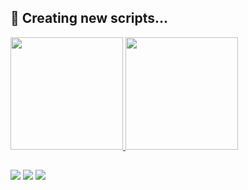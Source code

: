 ## 📃 Creating new scripts...

<div align="side by side">
  <a href="https://github.com/yFnLK">
  <img height="180em" src="https://github-readme-stats.vercel.app/api?username=yFnLK&show_icons=true&theme=merko&include_all_commits=true&count_private=true"/
<div align="side">
  <img height="180em" src="https://github-readme-stats.vercel.app/api/top-langs/?username=yFnLK&layout=compact&langs_count=7&theme=merko"/>
</div>

##

<div> 
  <a href="https://www.youtube.com/channel/UC_YEHnxldRbM7_3vSKn-IoA" target="_blank"><img src="https://img.shields.io/badge/YouTube-000000?style=for-the-badge&logo=youtube&logoColor=white" target="_blank"></a>
 	<a href="https://steamcommunity.com/id/fytnl/" target="_blank"><img src="https://img.shields.io/badge/steam-%23000000.svg?style=for-the-badge&logo=steam&logoColor=white" target="_blank"></a>
 <a href="https://discord.gg/wagxzStdcR" target="_blank"><img src="https://img.shields.io/badge/Discord-000000?style=for-the-badge&logo=discord&logoColor=white" target="_blank"></a> 
</a>
